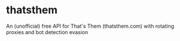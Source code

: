 # thatsthem
An (unofficial) free API for That's Them (thatsthem.com) with rotating proxies and bot detection evasion

